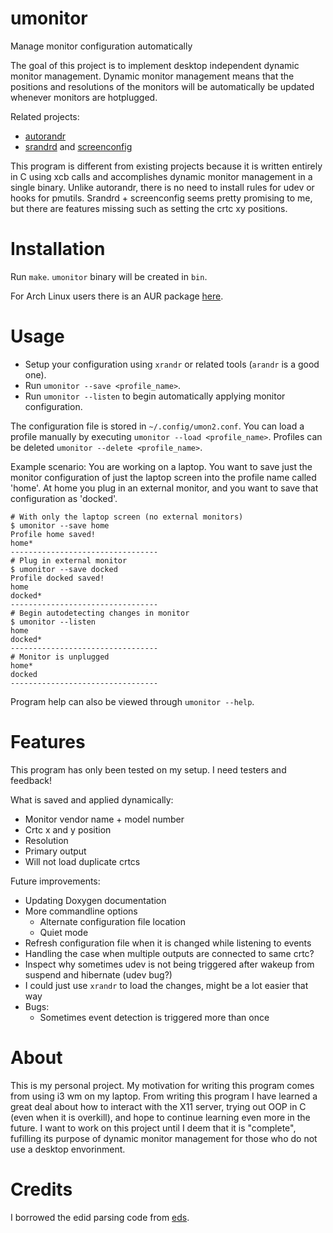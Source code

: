 # umonitor
Manage monitor configuration automatically

The goal of this project is to implement desktop independent dynamic monitor
management. Dynamic monitor management means that the positions and resolutions
of the monitors will be automatically be updated whenever monitors are
hotplugged.

Related projects:
* [autorandr](https://github.com/phillipberndt/autorandr)
* [srandrd](https://github.com/jceb/srandrd) and [screenconfig](https://github.com/jceb/screenconfig)

This program is different from existing projects because it is written entirely
in C using xcb calls and accomplishes dynamic monitor management in a single
binary. Unlike autorandr, there is no need to install rules for udev or hooks
for pmutils. Srandrd + screenconfig seems pretty promising to me, but there are
features missing such as setting the crtc xy positions.

# Installation
Run `make`. `umonitor` binary will be created in `bin`.

For Arch Linux users there is an AUR package [here](https://aur.archlinux.org/packages/umonitor-git/).

# Usage
* Setup your configuration using `xrandr` or related tools (`arandr` is a good one).
* Run `umonitor --save <profile_name>`.
* Run `umonitor --listen` to begin automatically applying monitor configuration.


The configuration file is stored in `~/.config/umon2.conf`. You can load a
profile manually by executing `umonitor --load <profile_name>`. Profiles can be
deleted `umonitor --delete <profile_name>`.

Example scenario: You are working on a laptop. You want to save just the monitor
configuration of just the laptop screen into the profile name called 'home'. At
home you plug in an external monitor, and you want to save that configuration as
'docked'.

```
# With only the laptop screen (no external monitors)
$ umonitor --save home
Profile home saved!
home*
---------------------------------
# Plug in external monitor
$ umonitor --save docked
Profile docked saved!
home
docked*
---------------------------------
# Begin autodetecting changes in monitor
$ umonitor --listen
home
docked*
---------------------------------
# Monitor is unplugged
home*
docked
---------------------------------
```

Program help can also be viewed through `umonitor --help`.

# Features
This program has only been tested on my setup. I need testers and feedback!

What is saved and applied dynamically:
* Monitor vendor name + model number
* Crtc x and y position
* Resolution
* Primary output
* Will not load duplicate crtcs

Future improvements:

* Updating Doxygen documentation
* More commandline options
  * Alternate configuration file location
  * Quiet mode
* Refresh configuration file when it is changed while listening to events
* Handling the case when multiple outputs are connected to same crtc?
* Inspect why sometimes udev is not being triggered after wakeup from suspend and
hibernate (udev bug?)
* I could just use `xrandr` to load the changes, might be a lot easier that way
* Bugs:
  * Sometimes event detection is triggered more than once

# About
This is my personal project. My motivation for writing this program comes from
using i3 wm on my laptop. From writing this program I have learned a great
deal about how to interact with the X11 server, trying out OOP in C (even when
it is overkill), and hope to continue learning even more in the future. I want
to work on this project until I deem that it is "complete", fufilling its
purpose of dynamic monitor management for those who do not use a desktop
envorinment.

# Credits
I borrowed the edid parsing code from [eds](https://github.com/compnerd/eds).
